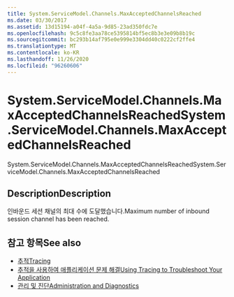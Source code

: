 ```yaml
---
title: System.ServiceModel.Channels.MaxAcceptedChannelsReached
ms.date: 03/30/2017
ms.assetid: 13d15194-a04f-4a5a-9d85-23ad350fdc7e
ms.openlocfilehash: 9c5c8fe3aa78ce5395814bf5ec8b3e3e09b8b19c
ms.sourcegitcommit: bc293b14af795e0e999e3304dd40c0222cf2ffe4
ms.translationtype: MT
ms.contentlocale: ko-KR
ms.lasthandoff: 11/26/2020
ms.locfileid: "96260606"
---
```

# <a name="systemservicemodelchannelsmaxacceptedchannelsreached"></a><span data-ttu-id="f4d79-102">System.ServiceModel.Channels.MaxAcceptedChannelsReached</span><span class="sxs-lookup"><span data-stu-id="f4d79-102">System.ServiceModel.Channels.MaxAcceptedChannelsReached</span></span>

<span data-ttu-id="f4d79-103">System.ServiceModel.Channels.MaxAcceptedChannelsReached</span><span class="sxs-lookup"><span data-stu-id="f4d79-103">System.ServiceModel.Channels.MaxAcceptedChannelsReached</span></span>  
  
## <a name="description"></a><span data-ttu-id="f4d79-104">Description</span><span class="sxs-lookup"><span data-stu-id="f4d79-104">Description</span></span>  

 <span data-ttu-id="f4d79-105">인바운드 세션 채널의 최대 수에 도달했습니다.</span><span class="sxs-lookup"><span data-stu-id="f4d79-105">Maximum number of inbound session channel has been reached.</span></span>  
  
## <a name="see-also"></a><span data-ttu-id="f4d79-106">참고 항목</span><span class="sxs-lookup"><span data-stu-id="f4d79-106">See also</span></span>

- [<span data-ttu-id="f4d79-107">추적</span><span class="sxs-lookup"><span data-stu-id="f4d79-107">Tracing</span></span>](index.md)
- [<span data-ttu-id="f4d79-108">추적을 사용하여 애플리케이션 문제 해결</span><span class="sxs-lookup"><span data-stu-id="f4d79-108">Using Tracing to Troubleshoot Your Application</span></span>](using-tracing-to-troubleshoot-your-application.md)
- [<span data-ttu-id="f4d79-109">관리 및 진단</span><span class="sxs-lookup"><span data-stu-id="f4d79-109">Administration and Diagnostics</span></span>](../index.md)
